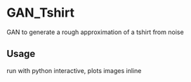 # GAN_Tshirt
GAN  to generate a rough approximation of a tshirt from noise

## Usage
run with python interactive, plots images inline 
